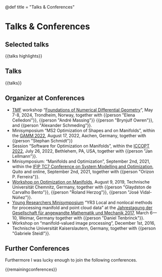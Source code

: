 @def title = "Talks & Conferences"

# Talks & Conferences

## Selected talks
{{talks highlights}}

## Talks

{{talks}}

## Organizer at Conferences

* [TMF](https://mohnfoundation.no/en/) workshop “[Foundations of Numerical Differential Geometry](https://www.ntnu.edu/imf/fndg24)”, May 7-8, 2024, Trondheim, Norway, together with {{person "Elena Celledoni"}}, {{person "André Massing"}} {{person "Brynjulf Owren"}}, and {{person "Alexander Schmeding"}}.
* Minisymposium “MS2 Optimization of Shapes and on Manifolds”, within the [GAMM 2022](https://jahrestagung.gamm-ev.de/annual-meeting-2022/program/minisymposia/), August 17, 2022, Aachen, Germany, together with {{person "Stephan Schmidt"}}
* Session “Software for Optimization on Manifolds”, within the [ICCOPT 2022](https://iccopt2022.lehigh.edu/), July 26, 2022, Bethlehem, PA, USA, together with {{person "Jan Lellmann"}}.
* Minisymposium: “Manifolds and Optimization”, September 2nd, 2021, within the [IFIP TC7 Conference on System Modelling and Optimization](https://modemat.epn.edu.ec/ifip_tc7_2021/), Quito and online, September 2nd, 2021, together with {{person "Orizon P. Ferreira"}}.
* [Workshop on Optimization on Manifolds](https://www.tu-chemnitz.de/mathematik/part_dgl/events/2019_workshop_optimization_on_manifolds/index.de.php), August 9, 2019, Technische Universität Chemnitz, Germany, together with {{person "Glaydston de Carvalho Bento"}}, {{person "Roland Herzog"}}, {{person "José Vidal-Núñez"}}.
* [Young Researchers Minisymposium](http://jahrestagung.gamm-ev.de/index.php/2017/programme/young-researchers-minisymposia) “YR3 Local and nonlocal methods for processing manifold and point cloud data” at the [Jahrestagung der Gesellschaft für angewandte Mathematik und Mechanik 2017](http://jahrestagung.gamm-ev.de/index.php/2017/), March 6&mdash;10, Weimar, Germany together with {{person "Daniel Tenbrinck"}}.
* Workshop on “manifold-valued image processing”, December 1st, 2016, Technische Universität Kaiserslautern, Germany, together with {{person "Gabriele Steidl"}}.

## Further Conferences

Furthermore I was lucky enough to join the following conferences.

{{remainingconferences}}
